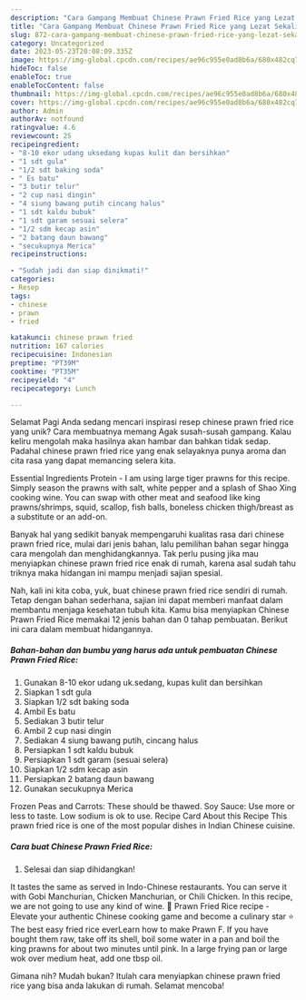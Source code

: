 ```yaml
---
description: "Cara Gampang Membuat Chinese Prawn Fried Rice yang Lezat Sekali, Enak"
title: "Cara Gampang Membuat Chinese Prawn Fried Rice yang Lezat Sekali, Enak"
slug: 872-cara-gampang-membuat-chinese-prawn-fried-rice-yang-lezat-sekali-enak
category: Uncategorized
date: 2023-05-23T20:08:09.335Z
image: https://img-global.cpcdn.com/recipes/ae96c955e0ad8b6a/680x482cq70/chinese-prawn-fried-rice-foto-resep-utama.jpg
hideToc: false
enableToc: true
enableTocContent: false
thumbnail: https://img-global.cpcdn.com/recipes/ae96c955e0ad8b6a/680x482cq70/chinese-prawn-fried-rice-foto-resep-utama.jpg
cover: https://img-global.cpcdn.com/recipes/ae96c955e0ad8b6a/680x482cq70/chinese-prawn-fried-rice-foto-resep-utama.jpg
author: Admin
authorAv: notfound
ratingvalue: 4.6
reviewcount: 25
recipeingredient:
- "8-10 ekor udang uksedang kupas kulit dan bersihkan"
- "1 sdt gula"
- "1/2 sdt baking soda"
- " Es batu"
- "3 butir telur"
- "2 cup nasi dingin"
- "4 siung bawang putih cincang halus"
- "1 sdt kaldu bubuk"
- "1 sdt garam sesuai selera"
- "1/2 sdm kecap asin"
- "2 batang daun bawang"
- "secukupnya Merica"
recipeinstructions:

- "Sudah jadi dan siap dinikmati!"
categories:
- Resep
tags:
- chinese
- prawn
- fried

katakunci: chinese prawn fried 
nutrition: 167 calories
recipecuisine: Indonesian
preptime: "PT39M"
cooktime: "PT35M"
recipeyield: "4"
recipecategory: Lunch

---
```



Selamat Pagi Anda sedang mencari inspirasi resep chinese prawn fried rice yang unik? Cara membuatnya memang Agak susah-susah gampang. Kalau keliru mengolah maka hasilnya akan hambar dan bahkan tidak sedap. Padahal chinese prawn fried rice yang enak selayaknya punya aroma dan cita rasa yang dapat memancing selera kita.


Essential Ingredients Protein - I am using large tiger prawns for this recipe. Simply season the prawns with salt, white pepper and a splash of Shao Xing cooking wine. You can swap with other meat and seafood like king prawns/shrimps, squid, scallop, fish balls, boneless chicken thigh/breast as a substitute or an add-on.

Banyak hal yang sedikit banyak mempengaruhi kualitas rasa dari chinese prawn fried rice, mulai dari jenis bahan, lalu pemilihan bahan segar hingga cara mengolah dan menghidangkannya. Tak perlu pusing jika mau menyiapkan chinese prawn fried rice enak di rumah, karena asal sudah tahu triknya maka hidangan ini mampu menjadi sajian spesial.


Nah, kali ini kita coba, yuk, buat chinese prawn fried rice sendiri di rumah. Tetap dengan bahan sederhana, sajian ini dapat memberi manfaat dalam membantu menjaga kesehatan tubuh kita. Kamu bisa menyiapkan Chinese Prawn Fried Rice memakai 12 jenis bahan dan 0 tahap pembuatan. Berikut ini cara dalam membuat hidangannya.

<!--inarticleads1-->

##### Bahan-bahan dan bumbu yang harus ada untuk pembuatan Chinese Prawn Fried Rice:

1. Gunakan 8-10 ekor udang uk.sedang, kupas kulit dan bersihkan
1. Siapkan 1 sdt gula
1. Siapkan 1/2 sdt baking soda
1. Ambil  Es batu
1. Sediakan 3 butir telur
1. Ambil 2 cup nasi dingin
1. Sediakan 4 siung bawang putih, cincang halus
1. Persiapkan 1 sdt kaldu bubuk
1. Persiapkan 1 sdt garam (sesuai selera)
1. Siapkan 1/2 sdm kecap asin
1. Persiapkan 2 batang daun bawang
1. Gunakan secukupnya Merica


Frozen Peas and Carrots: These should be thawed. Soy Sauce: Use more or less to taste. Low sodium is ok to use. Recipe Card About this Recipe This prawn fried rice is one of the most popular dishes in Indian Chinese cuisine. 

<!--inarticleads2-->

##### Cara buat Chinese Prawn Fried Rice:


1. Selesai dan siap dihidangkan!

It tastes the same as served in Indo-Chinese restaurants. You can serve it with Gobi Manchurian, Chicken Manchurian, or Chili Chicken. In this recipe, we are not going to use any kind of wine. 🍤 Prawn Fried Rice recipe - Elevate your authentic Chinese cooking game and become a culinary star ⭐️ The best easy fried rice everLearn how to make Prawn F. If you have bought them raw, take off its shell, boil some water in a pan and boil the king prawns for about two minutes until pink. In a large frying pan or large wok over medium heat, add one tbsp oil. 

Gimana nih? Mudah bukan? Itulah cara menyiapkan chinese prawn fried rice yang bisa anda lakukan di rumah. Selamat mencoba!

